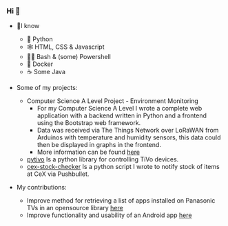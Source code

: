 ### Hi 👋

- 🧠I know
  - 🐍 Python
  - 🕸 HTML, CSS & Javascript
  - 👨‍💻 Bash & (some) Powershell
  - 🐳 Docker
  - ☕ Some Java


- Some of my projects:
  - Computer Science A Level Project - Environment Monitoring
    - For my Computer Science A Level I wrote a complete web application with a backend written in Python and a frontend using the Bootstrap web framework.
    - Data was received via The Things Network over LoRaWAN from Arduinos with temperature and humidity sensors, this data could then be displayed in graphs in the frontend.
    - More information can be found [here](https://github.com/bfayers/bfayers/blob/master/csproject.md)
  - [pytivo](https://github.com/bfayers/pytivo) Is a python library for controlling TiVo devices.
  - [cex-stock-checker](https://github.com/bfayers/cex-stock-checker) Is a python script I wrote to notify stock of items at CeX via Pushbullet.
- My contributions:
  - Improve method for retrieving a list of apps installed on Panasonic TVs in an opensource library [here](https://github.com/florianholzapfel/panasonic-viera/pull/40)
  - Improve functionality and usability of an Android app [here](https://github.com/patzly/grocy-android/pull/14)
